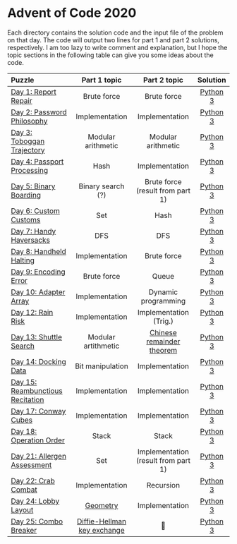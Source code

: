 # Advent of Code 2020
Each directory contains the solution code and the input file of the problem on 
that day. The code will output two lines for part 1 and part 2 solutions, respectively. 
I am too lazy to write comment and explanation, but I hope the topic sections in the following 
table can give you some ideas about the code. 


| Puzzle                                                                      | Part 1 topic                                                                                              | Part 2 topic                                                                                 | Solution                                                                                   | 
|:---                                                                          |:-------------:                                                                                            | :-----:                                                                                     | :---:                                                                                      | 
|[Day 1: Report Repair](https://adventofcode.com/2020/day/1)                 | Brute force                                                                                               | Brute force                                                                                   | [Python 3](https://github.com/ge-wu/AdventOfCode/blob/main/2020/day01/01.py)                 | 
|[Day 2: Password Philosophy](https://adventofcode.com/2020/day/2)           | Implementation                                                                                            | Implementation                                                                                | [Python 3](https://github.com/ge-wu/AdventOfCode/blob/main/2020/day02/02.py)                 | 
|[Day 3: Toboggan Trajectory](https://adventofcode.com/2020/day/3)           | Modular arithmetic                                                                                        | Modular arithmetic                                                                            | [Python 3](https://github.com/ge-wu/AdventOfCode/blob/main/2020/day03/03.py)                 | 
|[Day 4: Passport Processing](https://adventofcode.com/2020/day/4)           | Hash                                                                                                      | Implementation                                                                                | [Python 3](https://github.com/ge-wu/AdventOfCode/blob/main/2020/day04/04.py)                 | 
|[Day 5: Binary Boarding](https://adventofcode.com/2020/day/5)               | Binary search (?)                                                                                         | Brute force <br /> (result from part 1)                                                       | [Python 3](https://github.com/ge-wu/AdventOfCode/blob/main/2020/day05/05.py)                 |
|[Day 6: Custom Customs](https://adventofcode.com/2020/day/6)                | Set                                                                                                       | Hash                                                                                          | [Python 3](https://github.com/ge-wu/AdventOfCode/blob/main/2020/day06/06.py)                 |
|[Day 7: Handy Haversacks](https://adventofcode.com/2020/day/7)              | DFS                                                                                                       | DFS                                                                                           | [Python 3](https://github.com/ge-wu/AdventOfCode/blob/main/2020/day07/07.py)                 | 
|[Day 8: Handheld Halting](https://adventofcode.com/2020/day/8)              | Implementation                                                                                            | Brute force                                                                                   | [Python 3](https://github.com/ge-wu/AdventOfCode/blob/main/2020/day08/08.py)                 | 
|[Day 9: Encoding Error](https://adventofcode.com/2020/day/9)                | Brute force                                                                                               | Queue                                                                                         | [Python 3](https://github.com/ge-wu/AdventOfCode/blob/main/2020/day09/09.py)                 | 
|[Day 10: Adapter Array](https://adventofcode.com/2020/day/10)               | Implementation                                                                                            | Dynamic programming                                                                           | [Python 3](https://github.com/ge-wu/AdventOfCode/blob/main/2020/day10/10.py)                 | 
|[Day 12: Rain Risk](https://adventofcode.com/2020/day/12)                   | Implementation                                                                                            | Implementation <br /> (Trig.)                                                                 | [Python 3](https://github.com/ge-wu/AdventOfCode/blob/main/2020/day12/12.py)                 | 
|[Day 13: Shuttle Search](https://adventofcode.com/2020/day/3)               | Modular artithmetic                                                                                       | [Chinese remainder theorem](https://en.wikipedia.org/wiki/Chinese_remainder_theorem)          | [Python 3](https://github.com/ge-wu/AdventOfCode/blob/main/2020/day13/13.py)                 | 
|[Day 14: Docking Data](https://adventofcode.com/2020/day/14)                | Bit manipulation                                                                                          | Implementation                                                                                | [Python 3](https://github.com/ge-wu/AdventOfCode/blob/main/2020/day14/14.py)                 | 
|[Day 15: Reambunctious Recitation](https://adventofcode.com/2020/day/15)    | Implementation                                                                                            | Implementation                                                                                | [Python 3](https://github.com/ge-wu/AdventOfCode/blob/main/2020/day15/15.py)                 | 
|[Day 17: Conway Cubes](https://adventofcode.com/2020/day/17)                | Implementation                                                                                            | Implementation                                                                                | [Python 3](https://github.com/ge-wu/AdventOfCode/blob/main/2020/day17/17.py)                 | 
|[Day 18: Operation Order](https://adventofcode.com/2020/day/18)             | Stack                                                                                                     | Stack                                                                                         | [Python 3](https://github.com/ge-wu/AdventOfCode/blob/main/2020/day18/18.py)                 | 
|[Day 21: Allergen Assessment](https://adventofcode.com/2020/day/21)         | Set                                                                                                       | Implementation <br> (result from part 1)                                                      | [Python 3](https://github.com/ge-wu/AdventOfCode/blob/main/2020/day21/21.py)                 | 
|[Day 22: Crab Combat](https://adventofcode.com/2020/day/22)                 | Implementation                                                                                            | Recursion                                                                                     | [Python 3](https://github.com/ge-wu/AdventOfCode/blob/main/2020/day22/22.py)                 | 
|[Day 24: Lobby Layout](https://adventofcode.com/2020/day/24)                | [Geometry](https://www.redblobgames.com/grids/hexagons/)                                                  | Implementation                                                                                | [Python 3](https://github.com/ge-wu/AdventOfCode/blob/main/2020/day24/24.py)                 | 
|[Day 25: Combo Breaker](https://adventofcode.com/2020/day/25)               | [Diffie-Hellman key exchange](https://en.wikipedia.org/wiki/Diffie%E2%80%93Hellman_key_exchange)          | :star2:                                                                                       | [Python 3](https://github.com/ge-wu/AdventOfCode/blob/main/2020/day25/25.py)                 |
